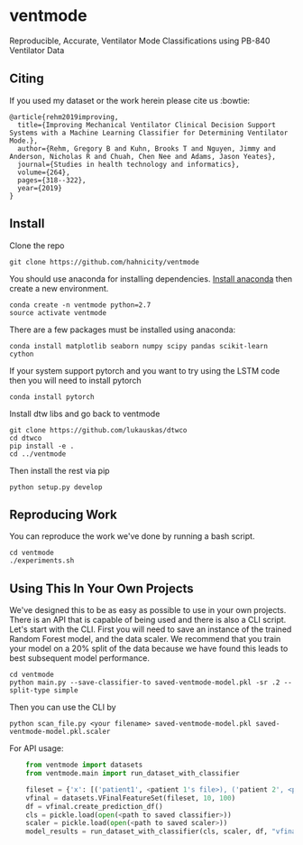 # ventmode

Reproducible, Accurate, Ventilator Mode Classifications using PB-840 Ventilator Data

## Citing
If you used my dataset or the work herein please cite us :bowtie:

```
@article{rehm2019improving,
  title={Improving Mechanical Ventilator Clinical Decision Support Systems with a Machine Learning Classifier for Determining Ventilator Mode.},
  author={Rehm, Gregory B and Kuhn, Brooks T and Nguyen, Jimmy and Anderson, Nicholas R and Chuah, Chen Nee and Adams, Jason Yeates},
  journal={Studies in health technology and informatics},
  volume={264},
  pages={318--322},
  year={2019}
}
```

## Install

Clone the repo

    git clone https://github.com/hahnicity/ventmode

You should use anaconda for installing dependencies. [Install anaconda](https://docs.anaconda.com/anaconda/install/) then create a new environment.

    conda create -n ventmode python=2.7
    source activate ventmode

There are a few packages must be installed using anaconda:

    conda install matplotlib seaborn numpy scipy pandas scikit-learn cython

If your system support pytorch and you want to try using the LSTM code then you will need
to install pytorch

    conda install pytorch

Install dtw libs and go back to ventmode

    git clone https://github.com/lukauskas/dtwco
    cd dtwco
    pip install -e .
    cd ../ventmode

Then install the rest via pip

    python setup.py develop

## Reproducing Work
You can reproduce the work we've done by running a bash script.

    cd ventmode
    ./experiments.sh

## Using This In Your Own Projects
We've designed this to be as easy as possible to use in your own projects. There is
an API that is capable of being used and there is also a CLI script. Let's start with the CLI.
First you will need to save an instance of the trained Random Forest model, and the data scaler. We recommend that you train your model on a 20% split of the data because we
have found this leads to best subsequent model performance.

    cd ventmode
    python main.py --save-classifier-to saved-ventmode-model.pkl -sr .2 --split-type simple

Then you can use the CLI by

    python scan_file.py <your filename> saved-ventmode-model.pkl saved-ventmode-model.pkl.scaler

For API usage:

```python
    from ventmode import datasets
    from ventmode.main import run_dataset_with_classifier

    fileset = {'x': [('patient1', <patient 1's file>), ('patient 2', <patient 2's file), ...]}
    vfinal = datasets.VFinalFeatureSet(fileset, 10, 100)
    df = vfinal.create_prediction_df()
    cls = pickle.load(open(<path to saved classifier>))
    scaler = pickle.load(open(<path to saved scaler>))
    model_results = run_dataset_with_classifier(cls, scaler, df, "vfinal")
```
